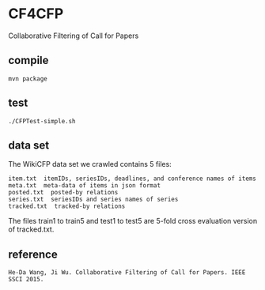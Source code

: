 # CF4CFP
Collaborative Filtering of Call for Papers

## compile

    mvn package

## test

    ./CFPTest-simple.sh

## data set

The WikiCFP data set we crawled contains 5 files:

    item.txt  itemIDs, seriesIDs, deadlines, and conference names of items
	meta.txt  meta-data of items in json format
	posted.txt  posted-by relations
	series.txt  seriesIDs and series names of series
	tracked.txt  tracked-by relations

The files train1 to train5 and test1 to test5 are 5-fold cross evaluation version of tracked.txt.

## reference

	He-Da Wang, Ji Wu. Collaborative Filtering of Call for Papers. IEEE SSCI 2015.
